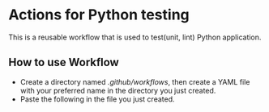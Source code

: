# Actions for Python testing
This is a reusable workflow that is used to test(unit, lint) Python application.

## How to use Workflow
- Create a directory named _.github/workflows_, then create a YAML file with your preferred name in the directory you just created.
- Paste the following in the file you just created.

